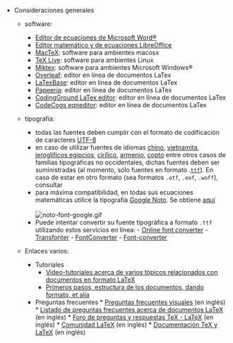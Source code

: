 * Consideraciones generales

    - software:
        - [Editor de ecuaciones de Microsoft Word®](https://support.office.com/en-us/article/equation-editor-6eac7d71-3c74-437b-80d3-c7dea24fdf3f)
        - [Editor matemático y de ecuaciones LibreOffice](https://www.libreoffice.org/discover/math/)
        - [MacTeX](http://www.tug.org/mactex/): software para ambientes macosx
        - [TeX Live](https://www.tug.org/texlive/): software para ambientes Linux
        - [Miktex](https://miktex.org/download): software para ambientes Microsoft Windows®
        - [Overleaf](https://www.overleaf.com/): editor en línea de documentos LaTex
        - [LaTexBase](https://latexbase.com/): editor en línea de documentos LaTex
        - [Papeeria](https://papeeria.com/): editor en línea de documentos LaTex
        - [CodingGround LaTex editor](https://www.tutorialspoint.com/online_latex_editor.php): editor en línea de documentos LaTex
        - [CodeCogs eqneditor](https://www.codecogs.com/latex/eqneditor.php): editor en línea de documentos LaTex

    - tipografía:
        - todas las fuentes deben cumplir con el formato de codificación de caracteres [UTF-8](https://es.wikipedia.org/wiki/UTF-8)
        - en caso de utilizar fuentes de idiomas [chino](https://es.wikipedia.org/wiki/Sinograma), [vietnamita](https://es.wikipedia.org/wiki/Alfabeto_vietnamita), [jeroglíficos egipcios](https://es.wikipedia.org/wiki/Jerogl%C3%ADficos_egipcios),  [cirílico](https://es.wikipedia.org/wiki/Alfabeto_cir%C3%ADlico), [armenio](https://es.wikipedia.org/wiki/Alfabeto_armenio), [copto](https://es.wikipedia.org/wiki/Alfabeto_copto) entre otros casos de familias tipográficas no occidentales, dichas fuentes deben ser suministradas (al momento, sólo fuentes en formato .[`ttf`](https://es.wikipedia.org/wiki/TrueType)). En caso de estar en otro formato (sea formatos `.otf`, `.eof`, `.woff`), consultar
        - para máxima compatibilidad, en todas sus ecuaciones matemáticas utilice la tipografía [Google Noto](https://es.wikipedia.org/wiki/Google_Noto). Se obtiene [aquí](https://www.google.com/get/noto/)
        <BR></BR> 
      ![noto-font-google.gif](https://bitbucket.org/repo/rpybXp8/images/652861917-noto-font-google.gif)
        - Puede intentar convertir su fuente tipográfica a formato `.ttf` utilizando estos servicios en línea:
              - [Online font converter](https://onlinefontconverter.com/)
              - [Transfonter](https://transfonter.org/)
              - [FontConverter](https://www.fontconverter.org/)
              - [Font-converter](https://www.font-converter.net/en)

    - Enlaces varios:
        - Tutoriales
            - [Video-tutoriales acerca de varios tópicos relacionados con documentos en formato LaTeX](https://www.youtube.com/user/ShareLaTeX)
            - [Primeros pasos, estructura de los documentos, dando formato, et alia](https://www.andy-roberts.net/writing/latex)
        - Preguntas frecuentes
                * [Preguntas frecuentes visuales](http://www.ctan.org/tex-archive/info/visualFAQ/visualFAQ.pdf) (en inglés)
                * [Listado de preguntas frecuentes acerca de documentos LaTeX](https://texfaq.org/)  (en inglés)
                * [Foro de preguntas y respuestas TeX - LaTeX](http://tex.stackexchange.com/)  (en inglés)
                * [Comunidad LaTeX](http://www.latex-community.org/)  (en inglés)
                * [Documentación TeX y LaTeX](http://www.texdoc.net/)  (en inglés)
        
